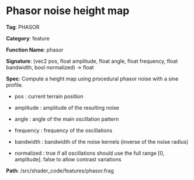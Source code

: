 # Phasor noise height map

**Tag**: PHASOR

**Category**: feature

**Function Name**: phasor

**Signature**: (vec2 pos, float amplitude, float angle, float frequency, float bandwidth, bool normalized) -> float

**Spec**: Compute a height map using procedural phasor noise with a sine profile.

- pos : current terrain position

- amplitude : amplitude of the resulting noise

- angle : angle of the main oscillation pattern

- frequency : frequency of the oscillations

- bandwidth : bandwidth of the noise kernels (inverse of the noise radius)

- normalized : true if all oscillations should use the full range [0, amplitude]. false to allow contrast variations



**Path**: /src/shader_code/features/phasor.frag

